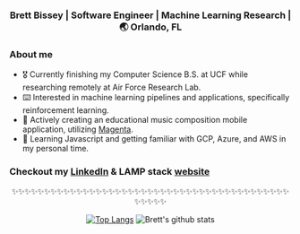 <div align="center">
<h3> Brett Bissey | Software Engineer | Machine Learning Research | 🌏 Orlando, FL </h3>
</div>

### About me 

- 🎖  Currently finishing my Computer Science B.S. at UCF while researching remotely at Air Force Research Lab.
- ⌨️   Interested in machine learning pipelines and applications, specifically reinforcement learning.
- 🎼  Actively creating an educational music composition mobile application, utilizing [Magenta](https://magenta.tensorflow.org/).
- 🌱  Learning Javascript and getting familiar with GCP, Azure, and AWS in my personal time. 

### Checkout my [LinkedIn](https://medium.com/@trinwin) & LAMP stack [website](http://bbissey.com)

<div align="center">

✨✨✨✨✨✨✨✨✨✨✨✨✨✨✨✨✨✨✨✨✨✨✨✨✨✨✨✨✨✨✨✨✨✨✨✨✨✨✨✨✨✨✨✨✨✨✨✨

[![Top Langs](https://github-readme-stats.vercel.app/api/top-langs/?username=bb912&layout=compact)](https://github.com/anuraghazra/github-readme-stats)
![Brett's github stats](https://github-readme-stats.vercel.app/api/?username=bb912&show_icons=true&title_color=1F75C8&icon_color=2AA410&text_color=043667&bg_color=ffffff) 


</div>
